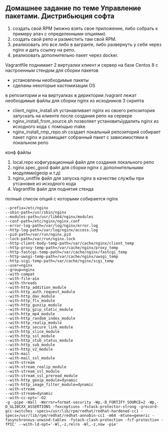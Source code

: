 ## **Домашнее задание по теме  Управление пакетами. Дистрибьюция софта**

1. создать свой RPM (можно взять свое приложение, либо собрать к примеру апач с определенными опциями).
1. создать свой репо и разместить там свой RPM.
1. реализовать это все либо в вагранте, либо развернуть у себя через nginx и дать ссылку на репо.
1. реализовать дополнительно пакет через docker.

Vagrantfile поднимает 2 виртуалки клиент и сервер на базе Centos 8 с  настроенным стендом для сборки пакетов
* установлены необходимые пакеты
* сделаны некоторые кастомизации OS

в репозитории и на виртуалках в дериктории /vagrant лежат необходимые файлы для сборки nginx из исходников
3 скрипта 
* client_nginx_install.sh устанавливает nginx из своего репозитория запускать на клиенте после создания репо на сервере
* nginx_install_from_source.sh позволяет установить\удалить nginx из исходного кода с помощью make
* nginx_install_rmp_repo.sh создает локальный репозиторий собирает пакет nginx и размещает собранный пакет с зависимостями в локальном репо

конф файлы
1. local.repo кофигурационный файл для создания локального репо
1. nginx.spec_good файл для сборки nginx с дополнительными модулями(geoip и.т.д)
1. nginx_unitfile файл для запуска nginx в качестве службы при утсановке из исходного кода
1. Vagrantfile файл для поднятия стенда

полный список опций с которыми собирается nginx

````
--prefix=/etc/nginx
--sbin-path=/usr/sbin/nginx
--modules-path=/usr/lib64/nginx/modules
--conf-path=/etc/nginx/nginx.conf
--error-log-path=/var/log/nginx/error.log
--http-log-path=/var/log/nginx/access.log
--pid-path=/var/run/nginx.pid
--lock-path=/var/run/nginx.lock
--http-client-body-temp-path=/var/cache/nginx/client_temp
--http-proxy-temp-path=/var/cache/nginx/proxy_temp
--http-fastcgi-temp-path=/var/cache/nginx/fastcgi_temp
--http-uwsgi-temp-path=/var/cache/nginx/uwsgi_temp
--http-scgi-temp-path=/var/cache/nginx/scgi_temp
--user=nginx
--group=nginx
--with-compat
--with-file-aio
--with-threads
--with-http_addition_module
--with-http_auth_request_module
--with-http_dav_module
--with-http_flv_module
--with-http_gunzip_module
--with-http_gzip_static_module
--with-http_mp4_module
--with-http_random_index_module
--with-http_realip_module
--with-http_secure_link_module
--with-http_slice_module
--with-http_ssl_module
--with-http_stub_status_module
--with-http_sub_module
--with-http_v2_module
--with-mail
--with-mail_ssl_module
--with-stream
--with-stream_realip_module
--with-stream_ssl_module
--with-stream_ssl_preread_module
--with-http_geoip_module=dynamic
--with-http_image_filter_module=dynamic
--with-stream
--with-stream=dynamic
--with-cc-opt='-O2
-g -pipe -Wall -Werror=format-security -Wp,-D_FORTIFY_SOURCE=2 -Wp,-D_GLIBCXX_ASSERTIONS -fexceptions -fstack-protector-strong -grecord-gcc-switches -specs=/usr/lib/rpm/redhat/redhat-hardened-cc1 -specs=/usr/lib/rpm/redhat/redhat-annobin-cc1 -m64 -mtune=generic -fasynchronous-unwind-tables -fstack-clash-protection -fcf-protection -fPIC' --with-ld-opt='-Wl,-z,relro -Wl,-z,now -pie'
````
